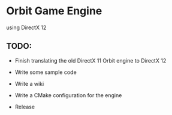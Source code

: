 # Orbit Game Engine
using DirectX 12

## TODO:
- Finish translating the old DirectX 11 Orbit engine to DirectX 12
- Write some sample code
- Write a wiki
- Write a CMake configuration for the engine

- Release